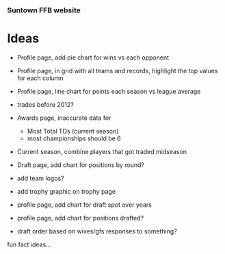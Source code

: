 ### Suntown FFB website


# Ideas

- Profile page, add pie chart for wins vs each opponent
- Profile page, in grid with all teams and records, highlight the top values for each column
- Profile page, line chart for points each season vs league average
- trades before 2012?
- Awards page, inaccurate data for 
    - Most Total TDs (current season)
    - most championships should be 6
- Current season, combine players that got traded midseason
- Draft page, add chart for positions by round?
- add team logos?
- add trophy graphic on trophy page
- profile page, add chart for draft spot over years
- profile page, add chart for positions drafted?

- draft order based on wives/gfs responses to something?

fun fact ideas...

